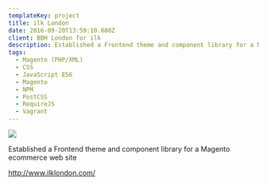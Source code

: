 ```yaml
---
templateKey: project
title: ilk London
date: 2016-09-20T13:59:10.680Z
client: BBH London for ilk
description: Established a Frontend theme and component library for a Magento ecommerce web site
tags:
  - Magento (PHP/XML)
  - CSS
  - JavaScript ES6
  - Magento
  - NPM
  - PostCSS
  - RequireJS
  - Vagrant
---
```


![](/img/ilk.jpg)

Established a Frontend theme and component library for a Magento ecommerce web
site

<http://www.ilklondon.com/>
